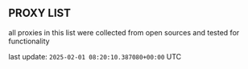 ## PROXY LIST

all proxies in this list were collected from open sources and tested for functionality

last update: `2025-02-01 08:20:10.387080+00:00` UTC